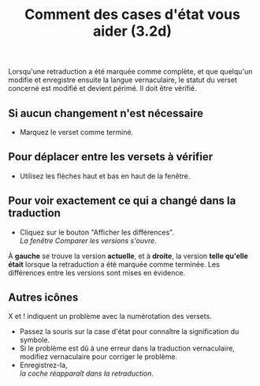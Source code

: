 ﻿---
title: Comment des cases d'état vous aider (3.2d)
---
Lorsqu'une retraduction a été marquée comme complète, et que quelqu'un modifie et enregistre ensuite la langue vernaculaire, le statut du verset concerné est modifié et devient périmé. Il doit être vérifié.

## Si aucun changement n'est nécessaire

-   Marquez le verset comme terminé.

## Pour déplacer entre les versets à vérifier

-   Utilisez les flèches haut et bas en haut de la fenêtre.

## Pour voir exactement ce qui a changé dans la traduction

-   Cliquez sur le bouton "Afficher les différences".  
    *La fenêtre Comparer les versions s'ouvre*.

À **gauche** se trouve la version **actuelle**, et à **droite**, la version **telle qu'elle était** lorsque la retraduction a été marquée comme terminée. Les différences entre les versions sont mises en évidence.

## Autres icônes

X et ! indiquent un problème avec la numérotation des versets.

-   Passez la souris sur la case d'état pour connaître la signification du symbole.
-   Si le problème est dû à une erreur dans la traduction vernaculaire, modifiez vernaculaire pour corriger le problème.
-   Enregistrez-la,  
    *la coche réapparaît dans la retraduction*.

